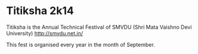 Titiksha 2k14
========

Titiksha is the Annual Technical Festival of SMVDU (Shri Mata Vaishno Devi University) 
http://smvdu.net.in/

This fest is organised every year in the month of September.

